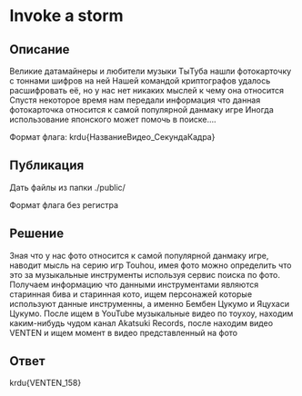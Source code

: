 # Invoke a storm

## Описание

Великие датамайнеры и любители музыки ТыТуба нашли фотокарточку с тоннами шифров на ней
Нашей командой криптографов удалось расшифровать её, но у нас нет никаких мыслей к чему она относится
Спустя некоторое время нам передали информация что данная фотокарточка относится к самой популярной данмаку игре
Иногда использование японского может помочь в поиске....

Формат флага: krdu{НазваниеВидео_СекундаКадра}

## Публикация

Дать файлы из папки ./public/

Формат флага без регистра

## Решение

Зная что у нас фото относится к самой популярной данмаку игре, наводит мысль на серию игр Touhou, имея фото можно определить что это за музыкальные инструменты используя сервис поиска по фото.
Получаем информацию что данными инструментами являются старинная бива и старинная кото, ищем персонажей которые используют данные инструменны, а именно Бембен Цукумо и Яцухаси Цукумо.
После ищем в YouTube музыкальные видео по тоухоу, находим каким-нибудь чудом канал Akatsuki Records, после находим видео VENTEN и ищем момент в видео представленный на фото 

## Ответ

krdu{VENTEN_158}
